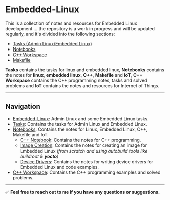 # Embedded-Linux


This is a collection of notes and resources for Embedded Linux development ... the repository is a work in progress and will be updated regularly, and it's divided into the following sections:

- [Tasks (Admin Linux/Embedded Linux)](Tasks/)
- [Notebooks](Notebooks/)
- [C++ Workspace](C++-workspace/)
- [Makefile](Notebooks/Makefile)

**Tasks** contains the tasks for linux and embedded linux, **Notebooks** contains the notes for **linux**, **embedded linux**, **C++**, **Makefile** and **IoT**, **C++ Workspace** contains the C++ programming notes, tasks and solved problems and **IoT** contains the notes and resources for Internet of Things.

---

## Navigation

- [Embedded-Linux](#embedded-linux/): Admin Linux and some Embedded Linux tasks.
- [Tasks](Tasks/): Contains the tasks for Admin Linux and Embedded Linux.
- [Notebooks](Notebooks/): Contains the notes for Linux, Embedded Linux, C++, Makefile and IoT.
  - [C++ Notebook](Notebooks/C++/): Contains the notes for C++ programming.
  - [Image Creation](Notebooks/Embedded%20Linux/Image%20Creation/): Contains the notes for creating an image for Embedded Linux _(from scratch and using autobuild tools like buildroot & **yocto**)_
  - [Device Drivers](Notebooks/Embedded%20Linux/Device%20Driver/): Contains the notes for writing device drivers for Embedded Linux and code examples.
- [C++ Workspace](C++-workspace/): Contains the C++ programming examples and solved problems.

---

:white_check_mark: **Feel free to reach out to me if you have any questions or suggestions.**
